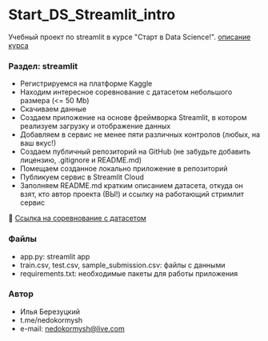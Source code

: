 # Start_DS_Streamlit_intro
Учебный проект по streamlit в курсе "Старт в Data Science!".
[описание курса](https://stepik.org/course/194633/info)

### Раздел: streamlit

- Регистрируемся на платформе Kaggle
- Находим интересное соревнование с датасетом небольшого размера (<= 50 Mb)
- Скачиваем данные
- Создаем приложение на основе фреймворка Streamlit, в котором реализуем загрузку и отображение данных
- Добавляем в сервис не менее пяти различных контролов (любых, на ваш вкус!)
- Создаем публичный репозиторий на GitHub (не забудьте добавить лицензию, .gitignore и README.md)
- Помещаем созданное локально приложение в репозиторий
- Публикуем сервис в Streamlit Cloud
- Заполняем README.md кратким описанием датасета, откуда он взят, кто автор проекта (ВЫ!) и ссылку на работающий стримлит сервис

🔭 [Ссылка на соревнование с датасетом](https://www.kaggle.com/competitions/playground-series-s4e4/data) 

### Файлы
- app.py: streamlit app
- train.csv, test.csv, sample_submission.csv: файлы с данными
- requirements.txt: необходимые пакеты для работы приложения

### Автор 
* Илья Березуцкий
* t.me/nedokormysh
* e-mail: nedokormysh@live.com

